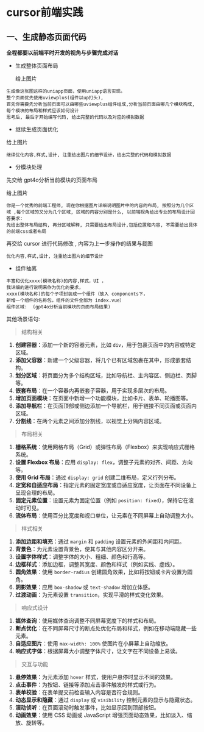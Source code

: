 # cursor前端实践

## 一、生成静态页面代码

**全程都要以前端平时开发的视角与步骤完成对话**

- 生成整体页面布局

  给上图片

```
生成像这张图这样的uniapp页面，使用uniapp语言实现。
整个页面优先使用uviewplus(组件以up打头),
首先你需要先分析当前页面可以由哪些uviewplus组件组成,分析当前页面由哪几个模块构成,每个模块的布局和样式应该如何设计
思考后, 最后才开始编写代码, 给出完整的代码以及对应的模拟数据
```

- 继续生成页面优化

给上图片

```
继续优化内容,样式,设计, 注重给出图片的细节设计，给出完整的代码和模拟数据
```

- 分模块处理

先交给 gpt4o分析当前模块的页面布局

给上图片	

```
你是一个优秀的前端工程师, 现在你根据图片详细说明图片中的内容的布局, 按照分为几个区域 ,每个区域的又分为几个区域, 区域的内容分别是什么, 以前端视角给出专业的布局设计回答要求:
先给出整体布局结构, 再分区域解释, 只需要给出布局设计,包括位置和内容, 不需要给出具体的前端css或者布局
```

再交给 cursor 进行代码修改 ,  内容为上一步操作的结果与截图

```
优化内容,样式,设计, 注重给出图片的细节设计
```

- 组件抽离

```
丰富和优化xxxx(模块名称)的内容,样式，UI ， 
我详细的进行说明来作为优化的要求， 
xxxx(模块名称)的每个子项封装成一个组件（放入 components下，
新增一个组件的名称包，组件的文件全部为 index.vue） 
组件区域:  (gpt4o分析当前模块的页面布局结果)
```

其他场景语句:

> 结构相关

1. **创建容器**：添加一个新的容器元素，比如 `div`，用于包裹页面中的内容或特定区域。
2. **添加父容器**：新建一个父级容器，将几个已有区域包裹在其中，形成嵌套结构。
3. **划分区域**：将页面分为多个结构区域，比如导航栏、主内容区、侧边栏、页脚等。
4. **嵌套布局**：在一个容器内再嵌套子容器，用于实现多层次的布局。
5. **增加页面模块**：在页面中新增一个功能模块，比如卡片、表单、轮播图等。
6. **添加导航栏**：在页面顶部或侧边添加一个导航栏，用于链接不同页面或页面内区域。
7. **分割线**：在两个元素之间添加分割线，以视觉上分隔内容区域。

> 布局相关

1. **栅格系统**：使用网格布局（Grid）或弹性布局（Flexbox）来实现响应式栅格系统。
2. **设置 Flexbox 布局**：应用 `display: flex`，调整子元素的对齐、间距、方向等。
3. **使用 Grid 布局**：通过 `display: grid` 创建二维布局，定义行列分布。
4. **定宽和自适应布局**：指定元素的固定宽度或自适应宽度，让页面在不同设备上呈现合理的布局。
5. **固定元素位置**：设置元素为固定位置（例如 `position: fixed`），保持它在滚动时可见。
6. **流体布局**：使用百分比宽度和视口单位，让元素在不同屏幕上自动调整大小。

> 样式相关

1. **添加边距和填充**：通过 `margin` 和 `padding` 设置元素的外间距和内间距。
2. **背景色**：为元素设置背景色，使其与其他内容区分开来。
3. **设置字体样式**：调整字体的大小、粗细、颜色和行高等。
4. **边框样式**：添加边框，调整其宽度、颜色和样式（例如实线、虚线）。
5. **圆角效果**：使用 `border-radius` 创建圆角效果，比如将按钮或卡片设置为圆角。
6. **阴影效果**：应用 `box-shadow` 或 `text-shadow` 增加立体感。
7. **过渡动画**：为元素设置 `transition`，实现平滑的样式变化效果。

> 响应式设计

1. **媒体查询**：使用媒体查询调整不同屏幕宽度下的样式和布局。
2. **断点优化**：在不同屏幕尺寸的断点处优化布局和样式，例如在移动端隐藏一些元素。
3. **自适应图片**：使用 `max-width: 100%` 使图片在小屏幕上自动缩放。
4. **响应式字体**：根据屏幕大小调整字体尺寸，让文字在不同设备上易读。

> 交互与功能

1. **悬停效果**：为元素添加 `hover` 样式，使用户悬停时显示不同的效果。
2. **点击事件**：为按钮、链接等添加点击事件触发的样式或行为。
3. **表单校验**：在表单提交前检查输入内容是否符合规则。
4. **动态显示和隐藏**：通过 `display` 或 `visibility` 控制元素的显示与隐藏状态。
5. **滚动侦听**：在页面滚动时触发事件，比如显示回到顶部按钮。
6. **动画效果**：使用 CSS 动画或 JavaScript 增强页面动态效果，比如淡入、缩放、旋转等。